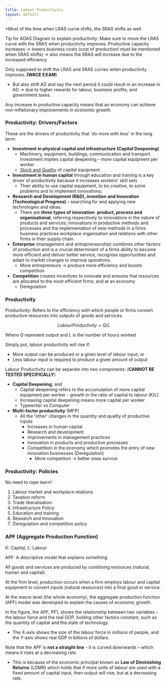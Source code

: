 ```yaml
---
title: Labour Productivity
layout: default
---
```

\*Most of the time when LRAS curve shifts, the SRAS shifts as well

Tip for ADAS Diagram to explain productivity: Make sure to move the LRAS curve with the SRAS when productivity improves. Productive capacity increases -> lowers business costs (cost of production! must be mentioned when SRAS shifts) -> also means the SRAS will increase due to the increased efficiency

Only supposed to shift the LRAS and SRAS curves when productivity improves. **(WACE EXAM**)
- But also shift AD and say the next period it could result in an increase in AD -> due to higher rewards for labour, business profits, and government taxes.

Any increase in productive capacity means that an economy can achieve non-inflationary improvements in economic growth.
### Productivity: Drivers/Factors

These are the drivers of productivity that 'do more with less' in the long term:
- **Investment in physical capital and infrastructure (Capital Deepening)**
	- Machinery, equipment, buildings, communication and transport. Investment implies capital deepening – more capital equipment per worker
	- <u>Stock and Quality</u> of capital equipment
- **Investment in human capital** through education and training is a key driver of productivity because it increases workers’ skill sets
	- Their ability to use capital equipment, to be creative, to solve problems and to implement innovations;
- **Research and Development (R&D), invention and Innovation (Technological Progress)** – searching for and applying new technologies and ideas.
	- There are **three types of innovation**: **product, process and organisational**, referring respectively to innovations in the nature of products and services; innovations in productive methods and processes and the implementation of new methods in a firms business practices workplace organisation and relations with other firms in their supply chain.
- **Enterprise** (management and entrepreneurship) combines other factors of production and is a crucial determinant of a firms ability to become more efficient and deliver better service, recognise opportunities and adapt to market changes to improve operations.
	- More entrepreneurs -> produce more efficiency and boosts competition
- **Competition** creates incentives to innovate and ensures that resources are allocated to the most efficient firms; and at an economy
	- Deregulation

### Productivity

Productivity: Refers to the efficiency with which people or firms convert productive resources into outputs of goods and services.

$$Labour Productivity = Q/L$$

Where $Q$ represent output and $L$ is the number of hours worked

Simply put, labour productivity will rise if:
- More output can be produced or a given level of labour input, or
- Less labour input is required to produce a given amount of output

Labour Productivity can be separate into two components: (**CANNOT BE TESTED SPECIFICALLY**)
- **Capital Deepening**; and
	- Capital deepening refers to the accumulation of more capital equipment per worker - growth in the ratio of capital to labour (K/L)
	- Increasing capital deepening means more capital per worker
	- Typewriter vs Computer
- **Multi-factor productivity** (MFP)
	- All the 'other' changes in the quantity and quality of productive inputs 
		- Increases in human capital
		- Research and development
		- Improvements in management practices
		- Innovation in products and productive processes
		- Competition in the economy which promotes the entry of new innovation businesses (Deregulation)
			- More competition -> better ones survive

### Productivity: Policies

No need to rope learn!:
1. Labour market and workplace relations
2. Taxation reform
3. Trade liberalisation
4. Infrastructure Policy
5. Education and training
6. Research and Innovation
7. Deregulation and competition policy

### APF (Aggregate Production Function)

K: Capital, L: Labour

APF: A descriptive model that explains something.

All goods and services are produced by combining resources (natural, human and capital).

At the firm level, production occurs when a firm employs labour and capital equipment to convert inputs (natural resources) into a final good or service.

At the macro level (the whole economy), the aggregate production function (APF) model was developed to explain the causes of economic growth.

In the figure, the APF, PF1, shows the relationship between two variables – the labour force and the real GDP, holding other factors constant, such as the quantity of capital and the state of technology.
- The X-axis shows the size of the labour force in millions of people, and the Y-axis shows real GDP in billions of dollars.

Note that the APF is **not a straight line** - it is curved downwards – which means it rises at a decreasing rate.
- This is because of the economic principal known as **Law of Diminishing Returns** (LDMR) which holds that if more units of labour are used with a fixed amount of capital input, then output will rise, but at a decreasing rate.